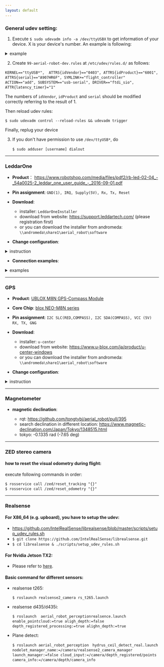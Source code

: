 ```yaml
---
layout: default
---
```



### General udev setting:
1. Execute `$ sudo udevadm info -a /dev/ttyUSBX` to get information of your device. X is your device's number. An example is following:
  
<details><summary>example</summary><div>

```
$ sudo udevadm info -a /dev/ttyUSB0
Udevadm info starts with the device specified by the devpath and then
walks up the chain of parent devices. It prints for every device
found, all possible attributes in the udev rules key format.
A rule to match, can be composed by the attributes of the device
and the attributes from one single parent device.

  looking at device '/devices/3610000.xhci/usb1/1-4/1-4:1.0/ttyUSB0/tty/ttyUSB0':
    KERNEL=="ttyUSB0"
    SUBSYSTEM=="tty"
    DRIVER==""

  looking at parent device '/devices/3610000.xhci/usb1/1-4/1-4:1.0/ttyUSB0':
    KERNELS=="ttyUSB0"
    SUBSYSTEMS=="usb-serial"
    DRIVERS=="ftdi_sio"
    ATTRS{latency_timer}=="1"
    ATTRS{port_number}=="0"

  looking at parent device '/devices/3610000.xhci/usb1/1-4/1-4:1.0':
    KERNELS=="1-4:1.0"
    SUBSYSTEMS=="usb"
    DRIVERS=="ftdi_sio"
    ATTRS{authorized}=="1"
    ATTRS{bAlternateSetting}==" 0"
    ATTRS{bInterfaceClass}=="ff"
    ATTRS{bInterfaceNumber}=="00"
    ATTRS{bInterfaceProtocol}=="ff"
    ATTRS{bInterfaceSubClass}=="ff"
    ATTRS{bNumEndpoints}=="02"
    ATTRS{interface}=="FT232R USB UART"
    ATTRS{supports_autosuspend}=="1"

  looking at parent device '/devices/3610000.xhci/usb1/1-4':
    KERNELS=="1-4"
    SUBSYSTEMS=="usb"
    DRIVERS=="usb"
    ATTRS{authorized}=="1"
    ATTRS{avoid_reset_quirk}=="0"
    ATTRS{bConfigurationValue}=="1"
    ATTRS{bDeviceClass}=="00"
    ATTRS{bDeviceProtocol}=="00"
    ATTRS{bDeviceSubClass}=="00"
    ATTRS{bMaxPacketSize0}=="8"
    ATTRS{bMaxPower}=="90mA"
    ATTRS{bNumConfigurations}=="1"
    ATTRS{bNumInterfaces}==" 1"
    ATTRS{bcdDevice}=="0600"
    ATTRS{bmAttributes}=="a0"
    ATTRS{busnum}=="1"
    ATTRS{configuration}==""
    ATTRS{devnum}=="5"
    ATTRS{devpath}=="4"
    ATTRS{idProduct}=="6001"
    ATTRS{idVendor}=="0403"
    ATTRS{ltm_capable}=="no"
    ATTRS{manufacturer}=="FTDI"
    ATTRS{maxchild}=="0"
    ATTRS{product}=="FT232R USB UART"
    ATTRS{quirks}=="0x0"
    ATTRS{removable}=="unknown"
    ATTRS{serial}=="A907HR6F"
    ATTRS{speed}=="12"
    ATTRS{urbnum}=="24761"
    ATTRS{version}==" 2.00"

  looking at parent device '/devices/3610000.xhci/usb1':
    KERNELS=="usb1"
    SUBSYSTEMS=="usb"
    DRIVERS=="usb"
    ATTRS{authorized}=="1"
    ATTRS{authorized_default}=="1"
    ATTRS{avoid_reset_quirk}=="0"
    ATTRS{bConfigurationValue}=="1"
    ATTRS{bDeviceClass}=="09"
    ATTRS{bDeviceProtocol}=="01"
    ATTRS{bDeviceSubClass}=="00"
    ATTRS{bMaxPacketSize0}=="64"
    ATTRS{bMaxPower}=="0mA"
    ATTRS{bNumConfigurations}=="1"
    ATTRS{bNumInterfaces}==" 1"
    ATTRS{bcdDevice}=="0409"
    ATTRS{bmAttributes}=="e0"
    ATTRS{busnum}=="1"
    ATTRS{configuration}==""
    ATTRS{devnum}=="1"
    ATTRS{devpath}=="0"
    ATTRS{idProduct}=="0002"
    ATTRS{idVendor}=="1d6b"
    ATTRS{interface_authorized_default}=="1"
    ATTRS{ltm_capable}=="no"
    ATTRS{manufacturer}=="Linux 4.9.108-tegra xhci-hcd"
    ATTRS{maxchild}=="4"
    ATTRS{product}=="xHCI Host Controller"
    ATTRS{quirks}=="0x0"
    ATTRS{removable}=="unknown"
    ATTRS{serial}=="3610000.xhci"
    ATTRS{speed}=="480"
    ATTRS{urbnum}=="73"
    ATTRS{version}==" 2.00"

  looking at parent device '/devices/3610000.xhci':
    KERNELS=="3610000.xhci"
    SUBSYSTEMS=="platform"
    DRIVERS=="tegra-xusb"
    ATTRS{driver_override}=="(null)"
    ATTRS{hsic_power}=="0"
```

</div></details>


2. Create `99-aerial-robot-dev.rules` at `/etc/udev/rules.d/` as follows:
```
KERNEL=="ttyUSB*",  ATTRS{idVendor}=="0403", ATTRS{idProduct}=="6001", ATTRS{serial}=="A907HR6F", SYMLINK+="flight_controller"
ACTION=="add", SUBSYSTEM=="usb-serial", DRIVER=="ftdi_sio", ATTR{latency_timer}="1"
```
The numbers of `idVendor`, `idProduct` and `serial` should be modified correctly referring to the result of 1.

Then reload udev rules: 
```
$ sudo udevadm control --reload-rules && udevadm trigger
```
Finally, replug your device

3. If you don't have permission to use `/dev/ttyUSB*`, do

   `$ sudo adduser [username] dialout`

------------

### LeddarOne 
- **Product**： https://www.robotshop.com/media/files/pdf2/rb-led-02-04_-_54a0025-2_leddar_one_user_guide_-_2016-09-01.pdf
- **Pin assignment**: `GND(1), IRQ, Supply(5V), Rx, Tx, Reset`
- **Download**: 
     - installer: `LeddarOneInstaller`
     - download from website: https://support.leddartech.com/ (please registration first)  
     - or you can download the installer from andromeda: `\\andromeda\share1\aerial_robot\software`

- **Change configuration**:

<details><summary>instruction</summary><div>

   1. Use following uart-usb cable to connect with sensor module:
        ![test](images/leddarone_cable.jpg) 
   2.  configuration mode: `Device\Configuration\Acquisition`:
        ![test](images/leddarone_config.png) 
   3.  `Accumulation`: 256
   4.  `Oversmapling`: 8
   5.  `Measurement Rate`: 35.2Hz
   6.  Click the `green ✔` to apply the change.

</div></details>

- **Connection examples**:

<details><summary>examples</summary><div>

   1. Jetson TX2 Orbitty Carrier
      - pinout assignment: please check  P.11 of [this datasheet](http://connecttech.com/pdf/CTIM-ASG003_Manual.pdf)
      - connection: please use UART1 `2,5,6,20`.  Leadderone -> PC:  1->(GND, black)->20, 3->(5V,red)->2, 4->(Rx,orange, Tx)->5, 5->(Tx,yellow,Rx)->6
      - create the symbolic link to `leddarone` by adding following to `/etc/udev/rules.d/99-aerial-robot-dev.rules`:
         ```
         KERNEL=="ttyUSB*", SYMLINK+="leddarone"
         ```
   2. Intel upbaord
      - pinout assignment: please check [this datasheet](https://software.intel.com/en-us/articles/robotics-development-kit-blink-led-tutorial) and [this image](images/leddarone_upboard_connection.jpg)
      - create the symbolic link to `leddarone` by adding following to `/etc/udev/rules.d/99-aerial-robot-dev.rules`:
        ```
        KERNEL=="ttyS4", SYMLINK+="leddarone"
        ```
        **note**: two case for upboard: `/dev/ttyS1` or `/dev/ttyS4`. For new one, `/dev/ttyS4` is major:https://forum.up-community.org/discussion/3623/upboard-uart-error-initializing-uart
</div></details>


-------------------

### GPS
- **Product**:  [UBLOX M8N GPS-Compass Module](https://hobbyking.com/jp_jp/ublox-micro-m8n-gps-compass-module-1pc.html)
- **Core Chip**: [blox NEO-M8N series](https://www.u-blox.com/ja/product/neo-m8-series)
- **Pin assignment**: `I2C SLC(RED,COMPASS), I2C SDA(COMPASS), VCC (5V) RX, TX, GNG`
- **Download**: 
     - installer: `u-center`
     - download from website: https://www.u-blox.com/ja/product/u-center-windows
     - or you can download the installer from andromeda: `\\andromeda\share1\aerial_robot\software`

- **Change configuration**:

<details><summary>instruction</summary><div>

   1. Use following uart-usb cable to connect with sensor module:
      ![test](images/gps_ublox_cable.jpg) 
   2. **note**: please click `send` to apply the change every time:
   3. Rates: 
        - Time Source: `1-GPS time`
        - Measurement Period: `100[ms]`(**important!**)
      ![test](images/gps_ublox_cfg_rate.png) 
   4. UBX-CFG(Config)-MSG(Messages)
        - Message: `01-07 NAV-PVT` 
          UART1:   check `☑`(i.e., 1)
        - Message: `01-06 NAV-SOL`
          UART1:   uncheck `☑`(i.e., 0)
      ![test](images/gps_ublox_cfg_msg.png) 
   5. UBX-CFG(Config)-PRT(Ports)
        - Baudrate: `19200`
      ![test](images/gps_ublox_cfg_port.png) 
   6. UBX-CFG(Config)-CFG(Configuration)
        - Check `Save current configuration` and Click `Send`
      ![test](images/gps_ublox_cfg_save.png) 

</div></details>

---------------------

### Magnetometer

- **magnetic declination**:

   - rqt: https://github.com/tongtybj/aerial_robot/pull/395
   - search declination in different location: https://www.magnetic-declination.com/Japan/Tokyo/1348515.html
   - tokyo: -0.1335 rad (-7.65 deg)

----------------------

### ZED stereo camera

#### how to reset the visual odometry during flight:

execute following commands in order:
```
$ rosservice call /zed/reset_tracking "{}"
$ rosservice call /zed/reset_odometry "{}" 
```
------------------------

### Realsense

#### For X86_64 (e.g. upboard), you have to setup the udev:

- https://github.com/IntelRealSense/librealsense/blob/master/scripts/setup_udev_rules.sh
- `$ git clone https://github.com/IntelRealSense/librealsense.git`
- `$ cd librealsense & ./scripts/setup_udev_rules.sh`

#### For Nvidia Jetson TX2:

- Please refer to [here](https://github.com/atinfinity/lab/wiki/librealsense-sdk-install-jetsontx2#%E6%9C%80%E6%96%B0%E7%89%88cmake%E3%82%A4%E3%83%B3%E3%82%B9%E3%83%88%E3%83%BC%E3%83%AB).

#### Basic command for different sensors:

- realsense t265:
  ```
  $ roslaunch realsense2_camera rs_t265.launch
  ```
- realsense d435/d435i:
  
  ```
  $ roslaunch  aerial_robot_perceptionrealsence.launch enable_pointcloud:=true aligh_depth:=false depth_registered_processing:=true alighn_depth:=true
  ```

- Plane detect:

  ```
  $ roslaunch aerial_robot_perception　hydrus_ceil_detect_real.launch nodelet_manager_name:=/camera/realsense2_camera_manager launch_manager:=false cloud_input:=/camera/depth_registered/points camera_info:=/camera/depth/camera_info
  ```
